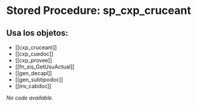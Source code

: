 # Stored Procedure: sp_cxp_cruceant

## Usa los objetos:
- [[cxp_cruceant]]
- [[cxp_cuedoc]]
- [[cxp_provee]]
- [[fn_sis_GetUsuActual]]
- [[gen_decapl]]
- [[gen_subtipodoc]]
- [[inv_cabdoc]]

*No code available.*
